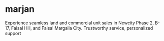 # marjan
Experience seamless land and commercial unit sales in Newcity Phase 2, B-17, Faisal Hill, and Faisal Margalla City. Trustworthy service, personalized support
